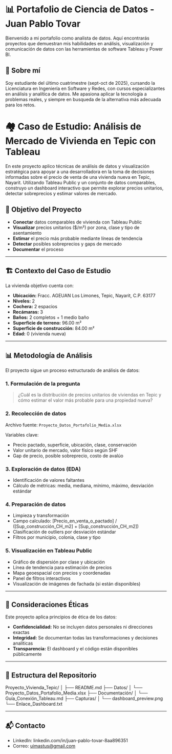 # 📊 Portafolio de Ciencia de Datos - Juan Pablo Tovar

Bienvenido a mi portafolio como analista de datos. Aquí encontrarás proyectos que demuestran mis habilidades en análisis, visualización y comunicación de datos con las herramientas de software Tableau y Power BI.

## 🧠 Sobre mí

Soy estudiante del último cuatrimestre (sept-oct de 2025), cursando la Licenciatura en Ingeniería en Software y Redes, con cursos especializantes en análisis y analítica de datos. Me apasiona aplicar la tecnología a problemas reales, y siempre en busqueda de la alternativa más adecuada para los retos. 

# 🏘️ Caso de Estudio: Análisis de Mercado de Vivienda en Tepic con Tableau

En este proyecto aplico técnicas de análisis de datos y visualización estratégica para apoyar a una desarrolladora en la toma de decisiones informadas sobre el precio de venta de una vivienda nueva en Tepic, Nayarit. Utilizando Tableau Public y un conjunto de datos comparables, construyo un dashboard interactivo que permite explorar precios unitarios, detectar sobreprecios y estimar valores de mercado.

## 🎯 Objetivo del Proyecto

- **Conectar** datos comparables de vivienda con Tableau Public
- **Visualizar** precios unitarios ($/m²) por zona, clase y tipo de asentamiento
- **Estimar** el precio más probable mediante líneas de tendencia
- **Detectar** posibles sobreprecios y gaps de mercado
- **Documentar** el proceso  
---

## 🏗️ Contexto del Caso de Estudio

La vivienda objetivo cuenta con:

- **Ubicación:** Fracc. AGEUAN Los Limones, Tepic, Nayarit, C.P. 63177  
- **Niveles:** 2  
- **Cochera:** 2 espacios  
- **Recámaras:** 3  
- **Baños:** 2 completos + 1 medio baño  
- **Superficie de terreno:** 96.00 m²  
- **Superficie de construcción:** 84.00 m²  
- **Edad:** 0 (vivienda nueva)

---

## 📊 Metodología de Análisis

El proyecto sigue un proceso estructurado de análisis de datos:

### 1. Formulación de la pregunta
> ¿Cuál es la distribución de precios unitarios de viviendas en Tepic y cómo estimar el valor más probable para una propiedad nueva?

### 2. Recolección de datos
Archivo fuente: `Proyecto_Datos_Portafolio_Media.xlsx`

Variables clave:

- Precio pactado, superficie, ubicación, clase, conservación
- Valor unitario de mercado, valor físico según SHF
- Gap de precio, posible sobreprecio, costo de avalúo

### 3. Exploración de datos (EDA)
- Identificación de valores faltantes
- Cálculo de métricas: media, mediana, mínimo, máximo, desviación estándar

### 4. Preparación de datos
- Limpieza y transformación
- Campo calculado: [Precio_en_venta_o_pactado] / ([Sup_construcción_CH_m2] + [Sup_construcción_CH_m2])
- Clasificación de outliers por desviación estándar
- Filtros por municipio, colonia, clase y tipo
  
### 5. Visualización en Tableau Public
- Gráfico de dispersión por clase y ubicación
- Línea de tendencia para estimación de precios
- Mapa geoespacial con precios y coordenadas
- Panel de filtros interactivos
- Visualización de imágenes de fachada (si están disponibles)

---

## 🔐 Consideraciones Éticas

Este proyecto aplica principios de ética de los datos:

- **Confidencialidad:** No se incluyen datos personales ni direcciones exactas
- **Integridad:** Se documentan todas las transformaciones y decisiones analíticas
- **Transparencia:** El dashboard y el código están disponibles públicamente

---

## 📁 Estructura del Repositorio

Proyecto_Vivienda_Tepic/
│
├── README.md
├── Datos/
│   └── Proyecto_Datos_Portafolio_Media.xlsx
├── Documentación/
│   └── Guía_Conexión_Tableau.md
├── Capturas/
│   └── dashboard_preview.png
└── Enlace_Dashboard.txt

---

## 📬 Contacto
- LinkedIn: linkedin.com/in/juan-pablo-tovar-8aa896351
- Correo: uimastus@gmail.com

